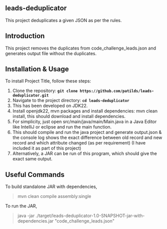 ## **leads-deduplicator**

This project deduplicates a given JSON as per the rules.

## **Introduction**

This project removes the duplicates from code_challenge_leads.json and generates output file without the duplicates.

## **Installation & Usage**

To install Project Title, follow these steps:

1. Clone the repository: **`git clone https://github.com/patilds/leads-deduplicator.git`**
2. Navigate to the project directory: **`cd leads-deduplicator`**
3. This has been developed on JDK22.
4. Install openjdk22, mvn packages and install dependencies: mvn clean install, this should download and install dependencies.
5. For simplicity, just open src/main/java/main/Main.java in a Java Editor like IntelliJ or eclipse and run the main function. 
6. This should compile and run the java project and generate output.json & the console log shows the exact difference between old record and new record and which attribute changed (as per requirement) (I have included it as part of this project)
7. Alternatively, a JAR can be run of this program, which should give the exact same output.

## **Useful Commands**
To build standalone JAR with dependencies,
> mvn clean compile assembly:single

To run the JAR,
> java -jar ./target/leads-deduplicator-1.0-SNAPSHOT-jar-with-dependencies.jar "code_challenge_leads.json"